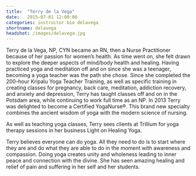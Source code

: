 ```yaml
---
title:  "Terry de la Vega"
date:   2015-07-01 12:00:00
categories: instructor bio delavega
shortname: delavega
headshot: /images/delavega.jpg
---
```

Terry de la Vega, NP, CYN became an RN, then a Nurse
						Practitioner because of her passion for women’s health. As time
						went on, she felt drawn to explore the deeper aspects of mind/body
						health and healing. Having practiced yoga and meditation off and
						on since she was a teenager, becoming a yoga teacher was the path
						she chose. Since she completed the 200-hour Kripalu Yoga Teacher
						Training, as well as specific training in creating classes for
						pregnancy, back care, meditation, addiction recovery, and anxiety
						and depression, Terry has taught classes off and on in the Potsdam
						area, while continuing to work full time as an NP. In 2013 Terry
						was delighted to become a Certified YogaNurse®. This brand new
						specialty combines the ancient wisdom of yoga with the modern
						science of nursing.
						
As well as teaching yoga classes, Terry sees clients at
						Trillium for yoga therapy sessions in her business Light on
						Healing Yoga.
						
Terry believes everyone can do yoga. All they need to do is
						to start where they are and do what they are able to do in the
						moment with awareness and compassion. Doing yoga creates unity and
						wholeness leading to inner peace and connection with the divine.
						She has seen amazing healing and relief of pain and suffering in
						her self and her students.
